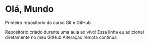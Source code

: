 # Olá, Mundo
 Primeiro repositorio do curso Git e GitHub

 Repositório criado durante uma aula ao vivo!
 Essa linha eu adicionei diretamente no meu GitHub
Alteraçao remota  continua
